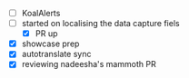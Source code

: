 * [ ] KoalAlerts
* [ ] started on localising the data capture fiels
  * [x] PR up
* [x] showcase prep
* [x] autotranslate sync
* [x] reviewing nadeesha's mammoth PR
